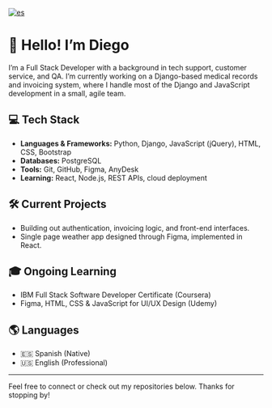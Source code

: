 [![es](https://img.shields.io/badge/lang-es-red.svg)](https://github.com/GuatilaM/GuatilaM/blob/main/README.es.md)

# 👋 Hello! I’m Diego

I’m a Full Stack Developer with a background in tech support, customer service, and QA. I’m currently working on a Django-based medical records and invoicing system, where I handle most of the Django and JavaScript development in a small, agile team.

## 💻 Tech Stack
- **Languages & Frameworks:** Python, Django, JavaScript (jQuery), HTML, CSS, Bootstrap
- **Databases:** PostgreSQL
- **Tools:** Git, GitHub, Figma, AnyDesk
- **Learning:** React, Node.js, REST APIs, cloud deployment

## 🛠️ Current Projects
- Building out authentication, invoicing logic, and front-end interfaces.
- Single page weather app designed through Figma, implemented in React.

## 🎓 Ongoing Learning
- IBM Full Stack Software Developer Certificate (Coursera)
- Figma, HTML, CSS & JavaScript for UI/UX Design (Udemy)

## 🌎 Languages
- 🇪🇸 Spanish (Native)
- 🇺🇸 English (Professional)

---

Feel free to connect or check out my repositories below. Thanks for stopping by!

<!--
**GuatilaM/GuatilaM** is a ✨ _special_ ✨ repository because its `README.md` (this file) appears on your GitHub profile.

Here are some ideas to get you started:

- 🔭 I’m currently working on ...
- 🌱 I’m currently learning ...
- 👯 I’m looking to collaborate on ...
- 🤔 I’m looking for help with ...
- 💬 Ask me about ...
- 📫 How to reach me: ...
- 😄 Pronouns: ...
- ⚡ Fun fact: ...
-->
